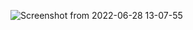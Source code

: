 ![Screenshot from 2022-06-28 13-07-55](https://user-images.githubusercontent.com/105910992/176124684-e6717d27-71ae-4a70-be28-43fe53aec834.png)
